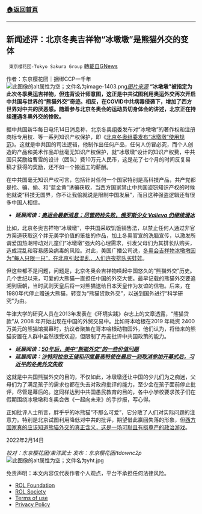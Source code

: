 ###  [:house:返回首頁](https://github.com/ourhimalayas/txt)
---


## 新闻述评：北京冬奥吉祥物“冰墩墩”是熊猫外交的变体
` 東京櫻花団-Tokyo Sakura Group` [轉載自GNews](https://gnews.org/zh-hans/2003562/)

作者：东京樱花团｜捆绑CCP一千年
![此图像的alt属性为空；文件名为image-1403.png](https://assets.gnews.org/wp-content/uploads/2022/02/image-1403.png)[*图片来源*](https://cms.qz.com/wp-content/uploads/2022/02/2022-01-24T121451Z_2106233289_RC2F5S9GVD82_RTRMADP_3_LUNAR-NEWYEAR-CHINA-PANDAS-e1643912318224.jpg?quality=75&amp;strip=all&amp;w=1380&amp;h=776)
**“冰墩墩”被指定为此次冬季奥运吉祥物，但违背设计师意图，这正是中共试图利用奥运外交再次开启中共国与世界的“熊猫外交”奇迹。相反，在COVID中共病毒侵袭下，增加了西方世界对中共的厌恶感。随着参与北京冬奥会的运动员切身体会的讲述，北京正在持续遭遇冬奥外交的惨败。**

据中共国新华每日电讯14日消息称，北京冬奥组委发布对“冰墩墩”的著作权和注册商标专用权、等一系列知识产权保护，即《[北京冬奥组委发布“冰墩墩”使用规范](http://www.news.cn/mrdx/2022-02/14/c_1310469959.htm)》。这就是中共国的司法逻辑，他制作出任何产品，任何人仿冒必究，而个人创造的产品和美术作品却丝毫无知识产权保护，就“冰墩墩”设计的知识产权费，中共国只奖励给曹雪的设计（团队）费10万元人民币，这是花了七个月的时间反复易稿才获得的奖励，还不如一个搬运工的薪酬。

在中共国毫无知识产权可言，包括针对任何一个国家特别是高科技产品，共产党都是抢、骗、偷、和“蓝金黄”诱骗获取，当西方国家禁止中共国盗窃知识产权的时候他就说“科技无国界，你不让我偷就说是限制中国发展”，而且这种强盗逻辑还有很多中国人相信。

- ***延展阅读：***[***奥运会最新消息：尽管药检失败，俄罗斯少女 Valieva 仍继续滑冰***](https://asia.nikkei.com/Spotlight/Sports/Beijing-Winter-Olympics/Olympics-latest-Russian-teen-Valieva-skates-on-despite-failed-drug-test)


比如，北京冬奥吉祥物“冰墩墩”，中共国采取饥饿销售法，以禁止任何人通过非官方渠道获取这个并无美学价值的笨拙的作品，加上冬奥官宣的洗脑宣传，以激发所谓爱国热潮带动对儿童们“冰墩墩”强大的心理需求，引发父母们为其排长队购买，造成混乱和容易感染病毒的风险。对此，美国广播公司说，[冬奥会吉祥物冰墩墩因为“每人只限一只”，在北京引起混乱，人们连夜排队买娃娃](https://www.abc.net.au/news/2022-02-10/bing-dwen-dwen-winter-olympics-mascot-sending-beijing-wild/100820538)。

但这些都不是问题，问题是，北京冬奥会吉祥物唤起中国悠久的“熊猫外交”历史。几个世纪以来，可爱的大熊猫一直担任中国的外交大使。最早记载的熊猫外交要追溯到唐朝，当时武则天皇后将一对熊猫送给日本天皇作为友谊的信物。后来，在1980年代停止赠送大熊猫，转变为“熊猫贷款外交”，以送到国外进行“科学研究”为由。

牛津大学的研究人员在2013年发表在《环境实践》杂志上的文章透露，“熊猫贷款”从 2008 年开始出现在中国的外贸交易中。比如哥本哈根在2019 年耗资 2400 万美元的熊猫馆揭幕时，抗议者聚集在哥本哈根动物园外，他们认为，将借来的熊猫安置在人群中虽然很受欢迎，但限制了丹麦批评中共国政策的能力。

- ***延展阅读：***[***50年后，美中“熊猫外交”的一些价值问题***](https://www.nytimes.com/2022/02/13/world/asia/us-china-panda-diplomacy.html)
- ***延展阅读：***[***沙特阿拉伯王储和印度最高特使在最后一刻取消参加开幕式后，习近平的冬奥外交失败***](https://asia.nikkei.com/Politics/International-relations/Xi-s-Olympics-diplomacy-stumbles-as-leaders-avoid-Beijing-Games)


这就是中共国熊猫外交的目的，不仅如此，冰墩墩还让中国的少儿们为之痴迷，父母们为了满足孩子的需求也都在失去对政府批评的能力，至少会在孩子面前停止批评，尽管是幕后的。这同样达到中共国愚民教育的目的，各中小学校要求孩子们在假期围绕冰墩墩和冬奥会做《一起向未来》的手抄报，写心得。

正如批评人士所言，胖乎乎的冰熊猫“不那么可爱”，它分散了人们对实际问题的注意力。特别是北京试图利用降低对中共的批评，期望借此赢回失落的形象，但[西方国家真的应该知道熊猫外交的真正含义，这是一场可耻且有损尊严的政治游戏](https://qz.com/2122082/the-olympic-mascot-evokes-chinas-history-of-panda-diplomacy/)。

2022年2月14日

*校对：东京樱花团/東洋武士*
*发布：东京樱花团/tdownc2p*
![此图像的alt属性为空；文件名为yht.jpg](https://assets.gnews.org/wp-content/uploads/2021/12/yht.jpg)
 

免责声明：本文内容仅代表作者个人观点，平台不承担任何法律风险。

- [ROL Foundation](https://rolfoundation.org/)
- [ROL Society](https://rolsociety.org/)
- [Terms of use](https://gnews.org/terms-of-use-3/)
- [Privacy Policy](https://gnews.org/privacy-policy/)
